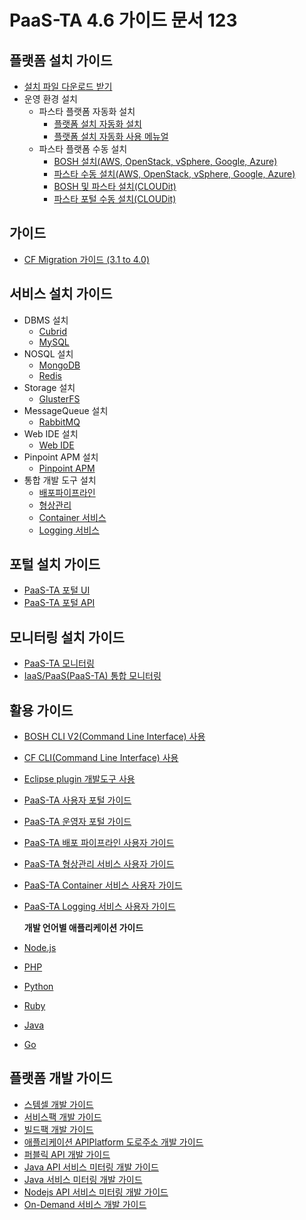 # PaaS-TA 4.6 가이드 문서 123

## 플랫폼 설치 가이드

* [설치 파일 다운로드 받기](https://paas-ta.kr/download/package)
* 운영 환경 설치
  * 파스타 플랫폼 자동화 설치 
    * [플랫폼 설치 자동화  설치](use-guide/platform/paas-ta_-_-_-_-_-_v1.0-2.md)
    * [플랫폼 설치 자동화 사용 메뉴얼](use-guide/platform/paas-ta_-_-_-_-_-_v1.0-1.md)
  * 파스타 플랫폼 수동 설치 
    * [BOSH 설치\(AWS, OpenStack, vSphere, Google, Azure\)](paas_ta_bosh2_install_guide-v4.6.md)
    * [파스타 수동 설치\(AWS, OpenStack, vSphere, Google, Azure\)](paas_ta_paas-ta_install_guide-v4.6.md)
    * [BOSH 및 파스타 설치\(CLOUDit\)](use-guide/platform/paas-ta_-_-_cloudit_v1.0.md)
    * [파스타 포털 수동 설치\(CLOUDit\)](use-guide/platform/paas-ta_-_-_cloudit_portal_v1.0.md)

## 가이드

* [CF Migration 가이드 \(3.1 to 4.0\)](paas_ta_4.0_migration.md)

## 서비스 설치 가이드

* DBMS 설치
  * [Cubrid](service-guide/dbms/paas-ta-cubrid.md)
  * [MySQL](service-guide/dbms/paas-ta-mysql.md)
* NOSQL 설치
  * [MongoDB](service-guide/nosql/paas-ta-mongodb.md)
  * [Redis](service-guide/nosql/paas-ta-on-demand-redis.md)
* Storage 설치
  * [GlusterFS](service-guide/storage/paas-ta-glusterfs.md)
* MessageQueue 설치
  * [RabbitMQ](service-guide/messagequeue/paas-ta-rabbitmq.md)
* Web IDE 설치
  * [Web IDE](service-guide/webide/paas-ta-web-ide.md)
* Pinpoint APM 설치
  * [Pinpoint APM](service-guide/etc/paas-ta-pinpoint.md)  
* 통합 개발 도구 설치
  * [배포파이프라인](service-guide/tools/paas-ta-_v1.0.md)
  * [형상관리](service-guide/tools/paas-ta-_v1.0-1.md)
  * [Container 서비스](service-guide/tools/paas-ta-container-_v2.0.md)
  * [Logging 서비스](service-guide/tools/paas-ta-logging-_v1.0.md)

## 포털 설치 가이드

* [PaaS-TA 포털 UI](install-guide/portal/paas-ta_porta_ui_install.md)
* [PaaS-TA 포털 API](install-guide/portal/paas-ta_portal_api_install.md)

## 모니터링 설치 가이드

* [PaaS-TA 모니터링](install-guide/monitoring/paas_ta_4.0_paas_monitoring.md)
* [IaaS/PaaS\(PaaS-TA\) 통합 모니터링](install-guide/monitoring/paas_ta_4.0_iaas_paas_monitoring.md)

## 활용 가이드

* [BOSH CLI V2\(Command Line Interface\) 사용](use-guide/bosh/paas-ta_bosh_cli_v2_-_-v1.0.md)
* [CF CLI\(Command Line Interface\) 사용](https://github.com/jhuhm13579/trans-test/tree/c3fa60c3f2804eba4cf4bb19f90449a85a66a625/Guide-1.0-Spaghetti-/blob/master/Use-Guide/OpenPaas%20CLi%20가이드.md)
* [Eclipse plugin 개발도구 사용](https://github.com/jhuhm13579/trans-test/tree/c3fa60c3f2804eba4cf4bb19f90449a85a66a625/Guide-1.0-Spaghetti-/blob/master/Use-Guide/Open%20PaaS%20개발환경%20사용%20가이드.md)
* [PaaS-TA 사용자 포털 가이드](use-guide/portal/paas-ta-_v1.1.md)
* [PaaS-TA 운영자 포털 가이드](use-guide/portal/paas-ta-_v1.1-1.md)
* [PaaS-TA 배포 파이프라인 사용자 가이드](use-guide/tools/paas-ta-_v1.0.md)
* [PaaS-TA 형상관리 서비스 사용자 가이드](use-guide/tools/paas-ta-_v1.0-1.md)
* [PaaS-TA Container 서비스 사용자 가이드](use-guide/tools/paas-ta-container-_v1.0.md)
* [PaaS-TA Logging 서비스 사용자 가이드](use-guide/tools/paas-ta-logging-_v1.0.md)

  **개발 언어별 애플리케이션 가이드**

* [Node.js](https://github.com/jhuhm13579/trans-test/tree/c3fa60c3f2804eba4cf4bb19f90449a85a66a625/Guide-1.0-Spaghetti-/blob/master/Sample-App-Guide/OpenPaaS_PaaSTA_Application_Nodejs_develope_guide.md)
* [PHP](https://github.com/jhuhm13579/trans-test/tree/c3fa60c3f2804eba4cf4bb19f90449a85a66a625/Guide-1.0-Spaghetti-/blob/master/Sample-App-Guide/OpenPaaS_PaaSTA_Application_PHP_develope_guide.md)
* [Python](https://github.com/jhuhm13579/trans-test/tree/c3fa60c3f2804eba4cf4bb19f90449a85a66a625/Guide-1.0-Spaghetti-/blob/master/Sample-App-Guide/OpenPaaS_PaaSTA_Application_Python_develope_guide.md)
* [Ruby](https://github.com/jhuhm13579/trans-test/tree/c3fa60c3f2804eba4cf4bb19f90449a85a66a625/Guide-1.0-Spaghetti-/blob/master/Sample-App-Guide/OpenPaaS_PaaSTA_Application_Ruby_develope_guide.md)
* [Java](https://github.com/jhuhm13579/trans-test/tree/c3fa60c3f2804eba4cf4bb19f90449a85a66a625/Guide-1.0-Spaghetti-/blob/master/Sample-App-Guide/OpenPaaS_PaaSTA_Application_Java_develope_guide.md)
* [Go](https://github.com/jhuhm13579/trans-test/tree/c3fa60c3f2804eba4cf4bb19f90449a85a66a625/Guide-1.0-Spaghetti-/blob/master/Sample-App-Guide/OpenPaaS_PaaSTA_Application_Go_develope_guide.md)

## 플랫폼 개발 가이드

* [스템셀 개발 가이드](https://github.com/jhuhm13579/trans-test/tree/c3fa60c3f2804eba4cf4bb19f90449a85a66a625/Guide-1.0-Spaghetti-/blob/master/Development-Guide/OpenPaaS_PaaSTA_Build_Stemcell_guide.md)
* [서비스팩 개발 가이드](https://github.com/jhuhm13579/trans-test/tree/c3fa60c3f2804eba4cf4bb19f90449a85a66a625/Guide-1.0-Spaghetti-/blob/master/Development-Guide/ServicePack_develope_guide.md)
* [빌드팩 개발 가이드](https://github.com/jhuhm13579/trans-test/tree/c3fa60c3f2804eba4cf4bb19f90449a85a66a625/Guide-1.0-Spaghetti-/blob/master/Development-Guide/Buildpack_develope_guide.md)
* [애플리케이션 APIPlatform 도로주소 개발 가이드](https://github.com/jhuhm13579/trans-test/tree/c3fa60c3f2804eba4cf4bb19f90449a85a66a625/Guide-1.0-Spaghetti-/blob/master/Development-Guide/Application_APIPlatform_dorojuso_devlope_guide.md)
* [퍼블릭 API 개발 가이드](https://github.com/jhuhm13579/trans-test/tree/c3fa60c3f2804eba4cf4bb19f90449a85a66a625/Guide-1.0-Spaghetti-/blob/master/Development-Guide/PublicAPI_devlope_guide.md)
* [Java API 서비스 미터링 개발 가이드](https://github.com/jhuhm13579/trans-test/tree/c3fa60c3f2804eba4cf4bb19f90449a85a66a625/Guide-2.0-Linguine-/blob/master/Development-Guide/PaaS-TA_Java_API_서비스_미터링_개발_가이드.md)
* [Java 서비스 미터링 개발 가이드](https://github.com/jhuhm13579/trans-test/tree/c3fa60c3f2804eba4cf4bb19f90449a85a66a625/Guide-2.0-Linguine-/blob/master/Development-Guide/PaaS-TA_Java_서비스_미터링_개발_가이드.md)
* [Nodejs API 서비스 미터링 개발 가이드](https://github.com/jhuhm13579/trans-test/tree/c3fa60c3f2804eba4cf4bb19f90449a85a66a625/Guide-2.0-Linguine-/blob/master/Development-Guide/PaaS-TA_Node.js_API_미터링_개발_가이드.md)
* [On-Demand 서비스 개발 가이드](deployment-guide/on-demand/on-demand_deployment_guide.md)

